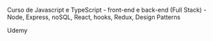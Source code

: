 Curso de Javascript e TypeScript - front-end e back-end (Full Stack) - Node, Express, noSQL, React, hooks, Redux, Design Patterns

Udemy
